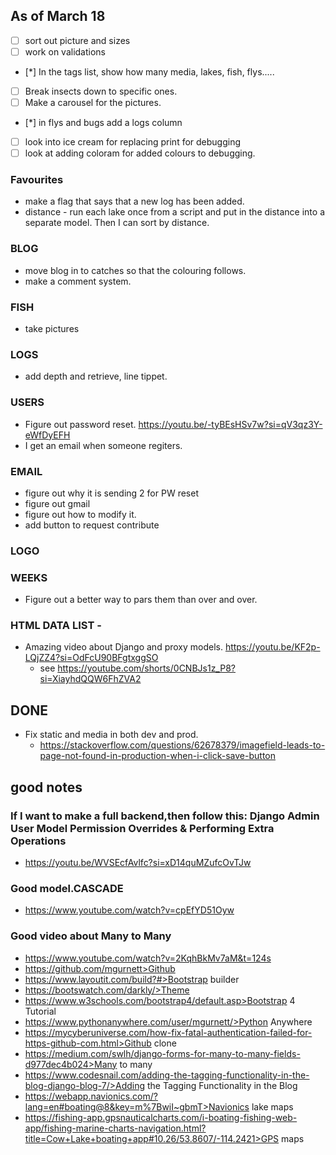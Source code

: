 ## As of March 18
- [ ] sort out picture and sizes
- [ ] work on validations
- [*] In the tags list, show how many media, lakes, fish, flys.....
- [ ] Break insects down to specific ones.
- [ ] Make a carousel for the pictures.
- [*] in flys and bugs add a logs column
- [ ] look into ice cream for replacing print for debugging
- [ ] look at adding coloram for added colours to debugging.

### Favourites 
- make a flag that says that a new log has been added.
- distance - run each lake once from a script and put in the distance into a separate model.  Then I can sort by distance.
### BLOG
- move blog in to catches so that the colouring follows.
- make a comment system.
### FISH
- take pictures
### LOGS
- add depth and retrieve, line tippet.
### USERS
- Figure out password reset.  https://youtu.be/-tyBEsHSv7w?si=qV3qz3Y-eWfDyEFH
- I get an email when someone regiters.
### EMAIL 
- figure out why it is sending 2 for PW reset
- figure out gmail
- figure out how to modify it.
- add button to request contribute
### LOGO
### WEEKS
- Figure out a better way to pars them than over and over.
### HTML DATA LIST - 
- Amazing video about Django and proxy models.  https://youtu.be/KF2p-LQjZZ4?si=OdFcU90BFgtxggSO
    - see https://youtube.com/shorts/0CNBJs1z_P8?si=XiayhdQQW6FhZVA2
## DONE
- Fix static and media in both dev and prod.
	- https://stackoverflow.com/questions/62678379/imagefield-leads-to-page-not-found-in-production-when-i-click-save-button
## good notes

### If I want to make a full backend,then follow this:  Django Admin User Model Permission Overrides & Performing Extra Operations
- https://youtu.be/WVSEcfAvlfc?si=xD14quMZufcOvTJw

### Good model.CASCADE
- https://www.youtube.com/watch?v=cpEfYD51Oyw

### Good video about Many to Many
- https://www.youtube.com/watch?v=2KqhBkMv7aM&t=124s
- https://github.com/mgurnett>Github</a></li>
- https://www.layoutit.com/build?#>Bootstrap builder</a></li>
- https://bootswatch.com/darkly/>Theme</a></li>
- https://www.w3schools.com/bootstrap4/default.asp>Bootstrap 4 Tutorial</a></li>
- https://www.pythonanywhere.com/user/mgurnett/>Python Anywhere</a></li>
- https://mycyberuniverse.com/how-fix-fatal-authentication-failed-for-https-github-com.html>Github clone</a></li>
- https://medium.com/swlh/django-forms-for-many-to-many-fields-d977dec4b024>Many to many</a></li>
- https://www.codesnail.com/adding-the-tagging-functionality-in-the-blog-django-blog-7/>Adding the Tagging Functionality in the Blog</a></li>
- https://webapp.navionics.com/?lang=en#boating@8&key=m%7BwiI~gbmT>Navionics lake maps</a></li>
- https://fishing-app.gpsnauticalcharts.com/i-boating-fishing-web-app/fishing-marine-charts-navigation.html?title=Cow+Lake+boating+app#10.26/53.8607/-114.2421>GPS maps</a></li>

